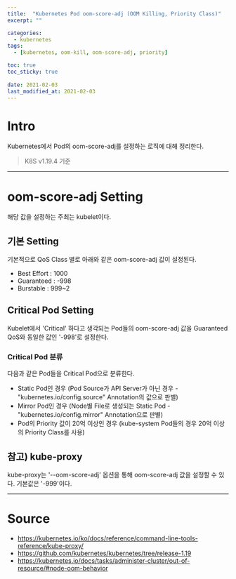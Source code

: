 ```yaml
---
title:  "Kubernetes Pod oom-score-adj (OOM Killing, Priority Class)"
excerpt: ""

categories:
  - kubernetes
tags:
  - [kubernetes, oom-kill, oom-score-adj, priority]

toc: true
toc_sticky: true
 
date: 2021-02-03
last_modified_at: 2021-02-03
---
```


# Intro

Kubernetes에서 Pod의 oom-score-adj를 설정하는 로직에 대해 정리한다.

> K8S v1.19.4 기준

---

# oom-score-adj Setting

해당 값을 설정하는 주최는 kubelet이다.

## 기본 Setting

기본적으로 QoS Class 별로 아래와 같은 oom-score-adj 값이 설정된다.

- Best Effort : 1000
- Guaranteed : -998
- Burstable : 999~2

## Critical Pod Setting

Kubelet에서 'Critical' 하다고 생각되는 Pod들의 oom-score-adj 값을 Guaranteed QoS와 동일한 값인 '-998'로 설정한다.

### Critical Pod 분류

다음과 같은 Pod들을 Critical Pod으로 분류한다.

- Static Pod인 경우 (Pod Source가 API Server가 아닌 경우 - "kubernetes.io/config.source" Annotation의 값으로 판별)
- Mirror Pod인 경우 (Node별 File로 생성되는 Static Pod - "kubernetes.io/config.mirror" Annotation으로 판별)
- Pod의 Priority 값이 20억 이상인 경우 (kube-system Pod들의 경우 20억 이상의 Priority Class를 사용)

## 참고) kube-proxy

kube-proxy는 '--oom-score-adj' 옵션을 통해 oom-score-adj 값을 설정할 수 있다. 기본값은 '-999'이다.

---

# Source

- https://kubernetes.io/ko/docs/reference/command-line-tools-reference/kube-proxy/
- https://github.com/kubernetes/kubernetes/tree/release-1.19
- https://kubernetes.io/docs/tasks/administer-cluster/out-of-resource/#node-oom-behavior